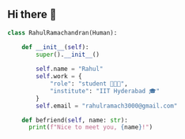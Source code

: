 ## Hi there 👋

<!--
**Rahuboy/Rahuboy** is a ✨ _special_ ✨ repository because its `README.md` (this file) appears on your GitHub profile.

Here are some ideas to get you started:

- 🔭 I’m currently working on ...
- 🌱 I’m currently learning ...
- 👯 I’m looking to collaborate on ...
- 🤔 I’m looking for help with ...
- 💬 Ask me about ...
- 📫 How to reach me: ...
- 😄 Pronouns: ...
- ⚡ Fun fact: ...
-->

```python
class RahulRamachandran(Human):

    def __init__(self):
        super().__init__()
  
        self.name = "Rahul"
        self.work = {
            "role": "student 👨🏽‍🎓",
            "institute": "IIT Hyderabad 🎓"
        }
        self.email = "rahulramach3000@gmail.com"

    def befriend(self, name: str):
      print(f"Nice to meet you, {name}!")
```
